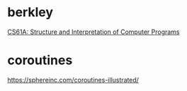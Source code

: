 # berkley

[CS61A: Structure and Interpretation of Computer Programs](http://wla.berkeley.edu/~cs61a/fa11/61a-python/content/www/index.html)



# coroutines

https://sphereinc.com/coroutines-illustrated/
